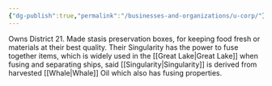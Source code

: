 ```yaml
---
{"dg-publish":true,"permalink":"/businesses-and-organizations/u-corp/"}
---
```


Owns District 21. Made stasis preservation boxes, for keeping food fresh or materials at their best quality. Their Singularity has the power to fuse together items, which is widely used in the [[Great Lake\|Great Lake]] when fusing and separating ships, said [[Singularity\|Singularity]] is derived from harvested [[Whale\|Whale]] Oil which also has fusing properties.